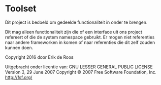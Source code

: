 ﻿# Toolset

Dit project is bedoeld om gedeelde functionaliteit in onder te brengen.

Dit mag alleen functionaliteit zijn die of een interface uit ons project refereert of die de system namespace gebruikt.
Er mogen niet referenties naar andere frameworken in komen of naar referenties die dit zelf zouden kunnen doen.

Copyright 2016 door Erik de Roos

Uitgebracht onder licentie van:
GNU LESSER GENERAL PUBLIC LICENSE
Version 3, 29 June 2007
Copyright © 2007 Free Software Foundation, Inc. <http://fsf.org/>